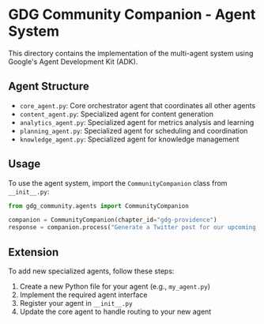 # GDG Community Companion - Agent System

This directory contains the implementation of the multi-agent system using Google's Agent Development Kit (ADK).

## Agent Structure

- `core_agent.py`: Core orchestrator agent that coordinates all other agents
- `content_agent.py`: Specialized agent for content generation
- `analytics_agent.py`: Specialized agent for metrics analysis and learning
- `planning_agent.py`: Specialized agent for scheduling and coordination
- `knowledge_agent.py`: Specialized agent for knowledge management

## Usage

To use the agent system, import the `CommunityCompanion` class from `__init__.py`:

```python
from gdg_community.agents import CommunityCompanion

companion = CommunityCompanion(chapter_id="gdg-providence")
response = companion.process("Generate a Twitter post for our upcoming Flutter workshop")
```

## Extension

To add new specialized agents, follow these steps:

1. Create a new Python file for your agent (e.g., `my_agent.py`)
2. Implement the required agent interface
3. Register your agent in `__init__.py`
4. Update the core agent to handle routing to your new agent
